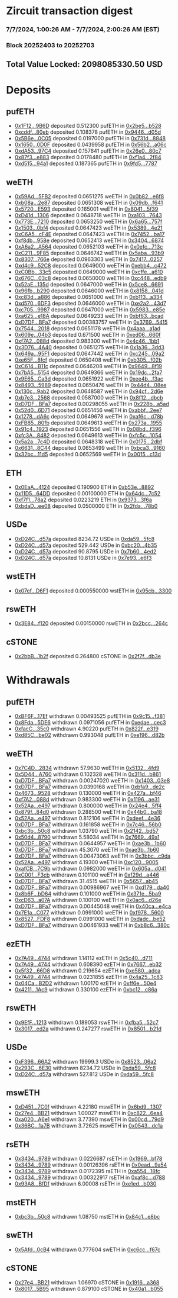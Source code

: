 # Zircuit transaction digest
### 7/7/2024, 1:00:26 AM - 7/7/2024, 2:00:26 AM (EST)
### Block 20252403 to 20252703

## Total Value Locked: 2098085330.50 USD

# Deposits
## pufETH
- [0x1F12...9B6D](https://etherscan.io/address/0x1F1270D91b9a3847D25464EF51Fd86D17E129B6D) deposited 0.512300 pufETH in [0x2be5...b528](https://etherscan.io/tx/0x1F1270D91b9a3847D25464EF51Fd86D17E129B6D)
- [0xcddf...80eb](https://etherscan.io/address/0xcddf93369230aFCFaD12495d306316a9f8a780eb) deposited 0.108378 pufETH in [0x9446...d05d](https://etherscan.io/tx/0xcddf93369230aFCFaD12495d306316a9f8a780eb)
- [0x5B6e...0C05](https://etherscan.io/address/0x5B6e11bc8c5084F499B8434a2e521A956EF30C05) deposited 0.0197000 pufETH in [0x731d...8848](https://etherscan.io/tx/0x5B6e11bc8c5084F499B8434a2e521A956EF30C05)
- [0x1650...0D0F](https://etherscan.io/address/0x16504b3a9390C57BFa8Cc7Fe55f0C8Cc33200D0F) deposited 0.0439958 pufETH in [0x56b2...a06c](https://etherscan.io/tx/0x16504b3a9390C57BFa8Cc7Fe55f0C8Cc33200D0F)
- [0xdA53...97C4](https://etherscan.io/address/0xdA533dE623a10743Db931aC71452aC9A5C1e97C4) deposited 0.157641 pufETH in [0x26e0...80c7](https://etherscan.io/tx/0xdA533dE623a10743Db931aC71452aC9A5C1e97C4)
- [0x87f3...e883](https://etherscan.io/address/0x87f3ad76aE815F9440c86317a2bC37F11e1Be883) deposited 0.0178480 pufETH in [0xf1a4...2f84](https://etherscan.io/tx/0x87f3ad76aE815F9440c86317a2bC37F11e1Be883)
- [0xd515...94a1](https://etherscan.io/address/0xd5157554B2f3f0103b100a228ACA57AE891794a1) deposited 0.187365 pufETH in [0x9fd5...7787](https://etherscan.io/tx/0xd5157554B2f3f0103b100a228ACA57AE891794a1)
## weETH
- [0x59Ad...5FB2](https://etherscan.io/address/0x59Ad3263F26Eb2AC4f1495D7848564622Cd55FB2) deposited 0.0651275 weETH in [0x0b82...e6f8](https://etherscan.io/tx/0x59Ad3263F26Eb2AC4f1495D7848564622Cd55FB2)
- [0xb08a...2e87](https://etherscan.io/address/0xb08aBcD5EFc74d636fD6D5AE6bB54e0A70082e87) deposited 0.0651308 weETH in [0x09db...f641](https://etherscan.io/tx/0xb08aBcD5EFc74d636fD6D5AE6bB54e0A70082e87)
- [0x5720...E593](https://etherscan.io/address/0x572005136eb6314aEA199f25D5859776139eE593) deposited 0.165001 weETH in [0x8041...5f39](https://etherscan.io/tx/0x572005136eb6314aEA199f25D5859776139eE593)
- [0xD41d...1306](https://etherscan.io/address/0xD41dbc0fD91f5b4B6492ffa45190cf75e7961306) deposited 0.0648718 weETH in [0xa103...7643](https://etherscan.io/tx/0xD41dbc0fD91f5b4B6492ffa45190cf75e7961306)
- [0x773E...7210](https://etherscan.io/address/0x773E57e2f5E7f38a6B6649bD86bE53d0c1D37210) deposited 0.0653250 weETH in [0x6a65...757f](https://etherscan.io/tx/0x773E57e2f5E7f38a6B6649bD86bE53d0c1D37210)
- [0x1503...0bf4](https://etherscan.io/address/0x15031b5c58074CAAa23584257171a81b7eC40bf4) deposited 0.0647423 weETH in [0x5389...4e21](https://etherscan.io/tx/0x15031b5c58074CAAa23584257171a81b7eC40bf4)
- [0xC6A5...cF4E](https://etherscan.io/address/0xC6A59b49Bb87AEA04b23736C95aFD22F7689cF4E) deposited 0.0647423 weETH in [0x7452...ba17](https://etherscan.io/tx/0xC6A59b49Bb87AEA04b23736C95aFD22F7689cF4E)
- [0xf8db...958e](https://etherscan.io/address/0xf8db2f58CAc545811b0881eeB9fCceBD068D958e) deposited 0.0652413 weETH in [0x3404...6874](https://etherscan.io/tx/0xf8db2f58CAc545811b0881eeB9fCceBD068D958e)
- [0xA6a2...A564](https://etherscan.io/address/0xA6a2febd67aF955A60645DB2da60912d63efA564) deposited 0.0652103 weETH in [0x0efc...713c](https://etherscan.io/tx/0xA6a2febd67aF955A60645DB2da60912d63efA564)
- [0xC211...9F85](https://etherscan.io/address/0xC21158F1021844b7E766CC477Ae1244374d39F85) deposited 0.0646742 weETH in [0x5aba...93b9](https://etherscan.io/tx/0xC21158F1021844b7E766CC477Ae1244374d39F85)
- [0x8307...766e](https://etherscan.io/address/0x8307D2F3D6b7493e1b37A0320aDa47CAb44C766e) deposited 0.0963303 weETH in [0x7417...0257](https://etherscan.io/tx/0x8307D2F3D6b7493e1b37A0320aDa47CAb44C766e)
- [0xd4c9...52C8](https://etherscan.io/address/0xd4c9AF9aa2B04CCcdf1b86fe0c6042eE347d52C8) deposited 0.0649000 weETH in [0xebb4...c472](https://etherscan.io/tx/0xd4c9AF9aa2B04CCcdf1b86fe0c6042eE347d52C8)
- [0xC0Bb...33c5](https://etherscan.io/address/0xC0Bb9F76fED5e7a137F48Efa7D117623C8AC33c5) deposited 0.0649000 weETH in [0xcffe...a610](https://etherscan.io/tx/0xC0Bb9F76fED5e7a137F48Efa7D117623C8AC33c5)
- [0x676C...03c8](https://etherscan.io/address/0x676C0CEC24f2cBC3d6d23e5530cFabe1e9B403c8) deposited 0.0650000 weETH in [0xc448...edb9](https://etherscan.io/tx/0x676C0CEC24f2cBC3d6d23e5530cFabe1e9B403c8)
- [0x52aE...135d](https://etherscan.io/address/0x52aE6E5605c428CC15389C1c7B03dfA8994f135d) deposited 0.0647000 weETH in [0x5ce8...6691](https://etherscan.io/tx/0x52aE6E5605c428CC15389C1c7B03dfA8994f135d)
- [0x96fb...b290](https://etherscan.io/address/0x96fbFe6B08F7D191C70f13A4A643a914bd4db290) deposited 0.0646000 weETH in [0x8158...041d](https://etherscan.io/tx/0x96fbFe6B08F7D191C70f13A4A643a914bd4db290)
- [0xc83d...a886](https://etherscan.io/address/0xc83d4369Bd0E576F4589D40652FeEfA4316da886) deposited 0.0651000 weETH in [0xb113...a334](https://etherscan.io/tx/0xc83d4369Bd0E576F4589D40652FeEfA4316da886)
- [0xd570...6DF3](https://etherscan.io/address/0xd5709cf0c352FfCF294e0221dc73545a74AA6DF3) deposited 0.0646000 weETH in [0xe2a2...43d7](https://etherscan.io/tx/0xd5709cf0c352FfCF294e0221dc73545a74AA6DF3)
- [0xc705...9987](https://etherscan.io/address/0xc705de4B42eC7aCdE2E9047a8204409623559987) deposited 0.0647000 weETH in [0x5983...e85e](https://etherscan.io/tx/0xc705de4B42eC7aCdE2E9047a8204409623559987)
- [0xa625...e18A](https://etherscan.io/address/0xa6259216d05deE95111e6D047e6E3c134646e18A) deposited 0.0649233 weETH in [0xbf63...bcad](https://etherscan.io/tx/0xa6259216d05deE95111e6D047e6E3c134646e18A)
- [0xD7DF...BFa7](https://etherscan.io/address/0xD7DF7E085214743530afF339aFC420c7c720BFa7) deposited 0.00383757 weETH in [0x3769...5415](https://etherscan.io/tx/0xD7DF7E085214743530afF339aFC420c7c720BFa7)
- [0x7544...2018](https://etherscan.io/address/0x75447a33E7208a66e7CD36547B0F3F5EA5682018) deposited 0.0651178 weETH in [0x4aaa...a1ad](https://etherscan.io/tx/0x75447a33E7208a66e7CD36547B0F3F5EA5682018)
- [0x609e...04b3](https://etherscan.io/address/0x609e1De29d5e543A6eba15B73d9ED335E90004b3) deposited 0.671500 weETH in [0xed06...660f](https://etherscan.io/tx/0x609e1De29d5e543A6eba15B73d9ED335E90004b3)
- [0xf7A2...088d](https://etherscan.io/address/0xf7A242649D973ccB549269AFd23286d57BA7088d) deposited 0.983300 weETH in [0x4c46...1bb1](https://etherscan.io/tx/0xf7A242649D973ccB549269AFd23286d57BA7088d)
- [0x3D76...4A40](https://etherscan.io/address/0x3D76464E06ae7CfE935e168c1bF0AE068D864A40) deposited 0.0651275 weETH in [0x1a36...3dd3](https://etherscan.io/tx/0x3D76464E06ae7CfE935e168c1bF0AE068D864A40)
- [0x649a...95F1](https://etherscan.io/address/0x649a4112E76A32Fe5Be984c3Fc2cAa6cea6095F1) deposited 0.0647442 weETH in [0xc245...09a2](https://etherscan.io/tx/0x649a4112E76A32Fe5Be984c3Fc2cAa6cea6095F1)
- [0xe65F...8fcf](https://etherscan.io/address/0xe65FB4a8220fbF435fD8AC8FD82CBE812b748fcf) deposited 0.0650408 weETH in [0xb305...f02b](https://etherscan.io/tx/0xe65FB4a8220fbF435fD8AC8FD82CBE812b748fcf)
- [0xC614...B11c](https://etherscan.io/address/0xC614373790a66d73e4BE90ae0adD03b31f56B11c) deposited 0.0646208 weETH in [0x9649...8f19](https://etherscan.io/tx/0xC614373790a66d73e4BE90ae0adD03b31f56B11c)
- [0x7bA5...5154](https://etherscan.io/address/0x7bA5B19E28bbbF41784475B4C20BaaB9DdFd5154) deposited 0.0649366 weETH in [0x19dc...2fa7](https://etherscan.io/tx/0x7bA5B19E28bbbF41784475B4C20BaaB9DdFd5154)
- [0x9E65...Ca3d](https://etherscan.io/address/0x9E65ff9eb5D763593697683c2D127CBC6EC3Ca3d) deposited 0.0651922 weETH in [0xee4b...f3ac](https://etherscan.io/tx/0x9E65ff9eb5D763593697683c2D127CBC6EC3Ca3d)
- [0x8493...5989](https://etherscan.io/address/0x84939b83b87577fD7588b25cA27DC85e429e5989) deposited 0.0650476 weETH in [0x44d4...08ee](https://etherscan.io/tx/0x84939b83b87577fD7588b25cA27DC85e429e5989)
- [0x130c...9ab2](https://etherscan.io/address/0x130cC205B98879A5cf919804Ed1635375a929ab2) deposited 0.0648587 weETH in [0x94cf...2d6e](https://etherscan.io/tx/0x130cC205B98879A5cf919804Ed1635375a929ab2)
- [0xb7e3...2568](https://etherscan.io/address/0xb7e392648014e16D61D308Bd6C55f5ef0D982568) deposited 0.0587000 weETH in [0x8f12...dbcb](https://etherscan.io/tx/0xb7e392648014e16D61D308Bd6C55f5ef0D982568)
- [0xD7DF...BFa7](https://etherscan.io/address/0xD7DF7E085214743530afF339aFC420c7c720BFa7) deposited 0.00298055 weETH in [0x228b...a5ad](https://etherscan.io/tx/0xD7DF7E085214743530afF339aFC420c7c720BFa7)
- [0x52d0...6D71](https://etherscan.io/address/0x52d01292F2915Ab71C17701b4d03A96cA05D6D71) deposited 0.0651456 weETH in [0xabbf...2ee7](https://etherscan.io/tx/0x52d01292F2915Ab71C17701b4d03A96cA05D6D71)
- [0x1278...dA6c](https://etherscan.io/address/0x1278BeA511e85498ce82e5d76cbe8fbACf82dA6c) deposited 0.0649678 weETH in [0xaf6c...d78b](https://etherscan.io/tx/0x1278BeA511e85498ce82e5d76cbe8fbACf82dA6c)
- [0xFB85...80fb](https://etherscan.io/address/0xFB857e2AC471334AE90265787720E600407180fb) deposited 0.0649613 weETH in [0x273a...1955](https://etherscan.io/tx/0xFB857e2AC471334AE90265787720E600407180fb)
- [0x91c4...1923](https://etherscan.io/address/0x91c42f9E6BFD4f7A6c0cda68076aBdDc86691923) deposited 0.0651556 weETH in [0x08bd...f396](https://etherscan.io/tx/0x91c42f9E6BFD4f7A6c0cda68076aBdDc86691923)
- [0xfc3A...8482](https://etherscan.io/address/0xfc3Ace9C30a28FAAaA0A81e08ba35E4246058482) deposited 0.0649613 weETH in [0xfc5c...1054](https://etherscan.io/tx/0xfc3Ace9C30a28FAAaA0A81e08ba35E4246058482)
- [0x5a2a...7c4D](https://etherscan.io/address/0x5a2a753EC3014cFee7197a3cfc2226c9135B7c4D) deposited 0.0648318 weETH in [0x0175...2dbf](https://etherscan.io/tx/0x5a2a753EC3014cFee7197a3cfc2226c9135B7c4D)
- [0x6631...8C44](https://etherscan.io/address/0x663142259361484E3c6080bFEEd22Dc4536d8C44) deposited 0.0653499 weETH in [0xbca3...9160](https://etherscan.io/tx/0x663142259361484E3c6080bFEEd22Dc4536d8C44)
- [0x32bc...11d5](https://etherscan.io/address/0x32bcAbA9e139d287c0A64c70b726e734a61711d5) deposited 0.0652569 weETH in [0x0015...c13d](https://etherscan.io/tx/0x32bcAbA9e139d287c0A64c70b726e734a61711d5)
## ETH
- [0x0EaA...4124](https://etherscan.io/address/0x0EaAd9C902bAd4b90876590f145cacda75424124) deposited 0.190900 ETH in [0xb53e...8892](https://etherscan.io/tx/0x0EaAd9C902bAd4b90876590f145cacda75424124)
- [0x11D5...64DD](https://etherscan.io/address/0x11D5dd3c279ffA59EA2087AE9E9aC230CA5d64DD) deposited 0.00100000 ETH in [0x64dc...7c52](https://etherscan.io/tx/0x11D5dd3c279ffA59EA2087AE9E9aC230CA5d64DD)
- [0xf7f1...78a2](https://etherscan.io/address/0xf7f1aE6e7634237C02a2d32b7dE3F653177578a2) deposited 0.0223219 ETH in [0x9373...3f6a](https://etherscan.io/tx/0xf7f1aE6e7634237C02a2d32b7dE3F653177578a2)
- [0xbdaD...ee08](https://etherscan.io/address/0xbdaD5D2d23c0d5D6B17E402a79658f787328ee08) deposited 0.0500000 ETH in [0x2fda...78b0](https://etherscan.io/tx/0xbdaD5D2d23c0d5D6B17E402a79658f787328ee08)
## USDe
- [0xD24C...d57a](https://etherscan.io/address/0xD24Cfe2d0fa81369ca6291c28ac5426e16B6d57a) deposited 8234.72 USDe in [0xda59...5fc8](https://etherscan.io/tx/0xD24Cfe2d0fa81369ca6291c28ac5426e16B6d57a)
- [0xD24C...d57a](https://etherscan.io/address/0xD24Cfe2d0fa81369ca6291c28ac5426e16B6d57a) deposited 529.442 USDe in [0xbc20...4b35](https://etherscan.io/tx/0xD24Cfe2d0fa81369ca6291c28ac5426e16B6d57a)
- [0xD24C...d57a](https://etherscan.io/address/0xD24Cfe2d0fa81369ca6291c28ac5426e16B6d57a) deposited 90.8795 USDe in [0x7b60...4ed2](https://etherscan.io/tx/0xD24Cfe2d0fa81369ca6291c28ac5426e16B6d57a)
- [0xD24C...d57a](https://etherscan.io/address/0xD24Cfe2d0fa81369ca6291c28ac5426e16B6d57a) deposited 10.8131 USDe in [0x7e93...e6f3](https://etherscan.io/tx/0xD24Cfe2d0fa81369ca6291c28ac5426e16B6d57a)
## wstETH
- [0x07ef...D6F1](https://etherscan.io/address/0x07efd829390Ccf099B0AB206B4E349b48cFCD6F1) deposited 0.000550000 wstETH in [0x95cb...3300](https://etherscan.io/tx/0x07efd829390Ccf099B0AB206B4E349b48cFCD6F1)
## rswETH
- [0x3E84...f120](https://etherscan.io/address/0x3E84d543F04b4A924AAB9cbDD035C101c6C7f120) deposited 0.00150000 rswETH in [0x2bcc...264c](https://etherscan.io/tx/0x3E84d543F04b4A924AAB9cbDD035C101c6C7f120)
## cSTONE
- [0x2bbB...1b2f](https://etherscan.io/address/0x2bbB1aC9A6f2cd51A066ddeD1d0554Db7FD51b2f) deposited 0.264800 cSTONE in [0x2f7f...db3e](https://etherscan.io/tx/0x2bbB1aC9A6f2cd51A066ddeD1d0554Db7FD51b2f)
# Withdrawals
## pufETH
- [0xBF6F...17Ef](https://etherscan.io/address/0xBF6F1709F71F9CcD202025DbD78cfbB6d4cd17Ef) withdrawn 0.00493525 pufETH in [0x9c15...f381](https://etherscan.io/tx/0xBF6F1709F71F9CcD202025DbD78cfbB6d4cd17Ef)
- [0x8Fda...5DE6](https://etherscan.io/address/0x8Fda922f24123BA83e04694FF6482F27E5225DE6) withdrawn 0.0971056 pufETH in [0xedae...cec3](https://etherscan.io/tx/0x8Fda922f24123BA83e04694FF6482F27E5225DE6)
- [0xfacC...35c0](https://etherscan.io/address/0xfacCd95A840993aE5645F8200eAa591d851535c0) withdrawn 4.90220 pufETH in [0x822f...e319](https://etherscan.io/tx/0xfacCd95A840993aE5645F8200eAa591d851535c0)
- [0xd85C...be02](https://etherscan.io/address/0xd85C7c52AccA3A8bc0A678257a69F5A55Cd5be02) withdrawn 0.993048 pufETH in [0xe196...d82b](https://etherscan.io/tx/0xd85C7c52AccA3A8bc0A678257a69F5A55Cd5be02)
## weETH
- [0x7C4D...2834](https://etherscan.io/address/0x7C4D26386f257BeBE0439e8499b4759C0B7D2834) withdrawn 57.9630 weETH in [0x5132...4fd9](https://etherscan.io/tx/0x7C4D26386f257BeBE0439e8499b4759C0B7D2834)
- [0x5D44...A760](https://etherscan.io/address/0x5D4420C608B690184E2e6088A4a47dFdED0FA760) withdrawn 0.102328 weETH in [0x311d...b861](https://etherscan.io/tx/0x5D4420C608B690184E2e6088A4a47dFdED0FA760)
- [0xD7DF...BFa7](https://etherscan.io/address/0xD7DF7E085214743530afF339aFC420c7c720BFa7) withdrawn 0.00247020 weETH in [0x1403...03e8](https://etherscan.io/tx/0xD7DF7E085214743530afF339aFC420c7c720BFa7)
- [0xD7DF...BFa7](https://etherscan.io/address/0xD7DF7E085214743530afF339aFC420c7c720BFa7) withdrawn 0.0390168 weETH in [0xbfa9...de2c](https://etherscan.io/tx/0xD7DF7E085214743530afF339aFC420c7c720BFa7)
- [0x4673...9528](https://etherscan.io/address/0x4673c0f9321c00EdD092917764bC040Fc16b9528) withdrawn 0.130000 weETH in [0x427a...bf46](https://etherscan.io/tx/0x4673c0f9321c00EdD092917764bC040Fc16b9528)
- [0xf7A2...088d](https://etherscan.io/address/0xf7A242649D973ccB549269AFd23286d57BA7088d) withdrawn 0.983300 weETH in [0x1196...ae31](https://etherscan.io/tx/0xf7A242649D973ccB549269AFd23286d57BA7088d)
- [0x52Aa...e497](https://etherscan.io/address/0x52Aa899454998Be5b000Ad077a46Bbe360F4e497) withdrawn 0.800000 weETH in [0x24e4...5ff4](https://etherscan.io/tx/0x52Aa899454998Be5b000Ad077a46Bbe360F4e497)
- [0x879f...84d0](https://etherscan.io/address/0x879f3345EEc3A1ba9aB7187FAdc294A4F84884d0) withdrawn 0.288500 weETH in [0x44b0...ba18](https://etherscan.io/tx/0x879f3345EEc3A1ba9aB7187FAdc294A4F84884d0)
- [0x52Aa...e497](https://etherscan.io/address/0x52Aa899454998Be5b000Ad077a46Bbe360F4e497) withdrawn 0.812106 weETH in [0xdeef...4e36](https://etherscan.io/tx/0x52Aa899454998Be5b000Ad077a46Bbe360F4e497)
- [0xD7DF...BFa7](https://etherscan.io/address/0xD7DF7E085214743530afF339aFC420c7c720BFa7) withdrawn 0.161858 weETH in [0x7c46...56b0](https://etherscan.io/tx/0xD7DF7E085214743530afF339aFC420c7c720BFa7)
- [0xbc3b...50c8](https://etherscan.io/address/0xbc3ba7c0743824800334a0AbE84a7192772750c8) withdrawn 1.03790 weETH in [0x2142...bd57](https://etherscan.io/tx/0xbc3ba7c0743824800334a0AbE84a7192772750c8)
- [0x50d4...8790](https://etherscan.io/address/0x50d407A2246380251572875dF9ACde818f448790) withdrawn 5.58034 weETH in [0x7669...49a1](https://etherscan.io/tx/0x50d407A2246380251572875dF9ACde818f448790)
- [0xD7DF...BFa7](https://etherscan.io/address/0xD7DF7E085214743530afF339aFC420c7c720BFa7) withdrawn 0.0644957 weETH in [0xae3b...1b60](https://etherscan.io/tx/0xD7DF7E085214743530afF339aFC420c7c720BFa7)
- [0xD7DF...BFa7](https://etherscan.io/address/0xD7DF7E085214743530afF339aFC420c7c720BFa7) withdrawn 45.3070 weETH in [0xae3b...1b60](https://etherscan.io/tx/0xD7DF7E085214743530afF339aFC420c7c720BFa7)
- [0xD7DF...BFa7](https://etherscan.io/address/0xD7DF7E085214743530afF339aFC420c7c720BFa7) withdrawn 0.00473063 weETH in [0x3bbc...c9da](https://etherscan.io/tx/0xD7DF7E085214743530afF339aFC420c7c720BFa7)
- [0x52Aa...e497](https://etherscan.io/address/0x52Aa899454998Be5b000Ad077a46Bbe360F4e497) withdrawn 4.19300 weETH in [0xc120...9005](https://etherscan.io/tx/0x52Aa899454998Be5b000Ad077a46Bbe360F4e497)
- [0xafCB...7C9b](https://etherscan.io/address/0xafCB9E13551A2D47BA7ABE27096e014d76FE7C9b) withdrawn 0.0982000 weETH in [0x605a...d041](https://etherscan.io/tx/0xafCB9E13551A2D47BA7ABE27096e014d76FE7C9b)
- [0xC00f...F3cb](https://etherscan.io/address/0xC00fAaed03A511723E9a1C1b5D5A1F6B6E30F3cb) withdrawn 0.101100 weETH in [0xf29d...a446](https://etherscan.io/tx/0xC00fAaed03A511723E9a1C1b5D5A1F6B6E30F3cb)
- [0xD7DF...BFa7](https://etherscan.io/address/0xD7DF7E085214743530afF339aFC420c7c720BFa7) withdrawn 31.4515 weETH in [0x5657...ab45](https://etherscan.io/tx/0xD7DF7E085214743530afF339aFC420c7c720BFa7)
- [0xD7DF...BFa7](https://etherscan.io/address/0xD7DF7E085214743530afF339aFC420c7c720BFa7) withdrawn 0.00986967 weETH in [0xd179...da40](https://etherscan.io/tx/0xD7DF7E085214743530afF339aFC420c7c720BFa7)
- [0x8b6F...bD64](https://etherscan.io/address/0x8b6F0CA16c1D2ab8b9718dc8ec324fFB890BbD64) withdrawn 0.101000 weETH in [0x371e...5ba9](https://etherscan.io/tx/0x8b6F0CA16c1D2ab8b9718dc8ec324fFB890BbD64)
- [0xcD63...a07A](https://etherscan.io/address/0xcD637c2ab2C0e705AB0917CF097e698526d1a07A) withdrawn 0.100100 weETH in [0x0ac6...d26e](https://etherscan.io/tx/0xcD637c2ab2C0e705AB0917CF097e698526d1a07A)
- [0xD7DF...BFa7](https://etherscan.io/address/0xD7DF7E085214743530afF339aFC420c7c720BFa7) withdrawn 0.00445048 weETH in [0x40ca...e4ca](https://etherscan.io/tx/0xD7DF7E085214743530afF339aFC420c7c720BFa7)
- [0x7E1a...C077](https://etherscan.io/address/0x7E1aD92307d1BE7fcb8e6Be5C2c1eD836E38C077) withdrawn 0.0991000 weETH in [0xf978...5600](https://etherscan.io/tx/0x7E1aD92307d1BE7fcb8e6Be5C2c1eD836E38C077)
- [0x8527...FDF8](https://etherscan.io/address/0x852798D7d227c5041697Cdd9FF4f49e84e56FDF8) withdrawn 0.0991000 weETH in [0xdadc...be52](https://etherscan.io/tx/0x852798D7d227c5041697Cdd9FF4f49e84e56FDF8)
- [0xD7DF...BFa7](https://etherscan.io/address/0xD7DF7E085214743530afF339aFC420c7c720BFa7) withdrawn 0.00461933 weETH in [0xb8c6...380c](https://etherscan.io/tx/0xD7DF7E085214743530afF339aFC420c7c720BFa7)
## ezETH
- [0x7A49...4744](https://etherscan.io/address/0x7A493Be5c2ce014cD049Bf178a1ac0Db1B434744) withdrawn 1.14112 ezETH in [0x5c40...d711](https://etherscan.io/tx/0x7A493Be5c2ce014cD049Bf178a1ac0Db1B434744)
- [0x7A49...4744](https://etherscan.io/address/0x7A493Be5c2ce014cD049Bf178a1ac0Db1B434744) withdrawn 0.608390 ezETH in [0x7667...eb32](https://etherscan.io/tx/0x7A493Be5c2ce014cD049Bf178a1ac0Db1B434744)
- [0x5f32...66D8](https://etherscan.io/address/0x5f327006a670031c87E8E86AE1Dd6585eb6466D8) withdrawn 0.219654 ezETH in [0xe580...adca](https://etherscan.io/tx/0x5f327006a670031c87E8E86AE1Dd6585eb6466D8)
- [0x7A49...4744](https://etherscan.io/address/0x7A493Be5c2ce014cD049Bf178a1ac0Db1B434744) withdrawn 0.0231855 ezETH in [0x4a25...1c83](https://etherscan.io/tx/0x7A493Be5c2ce014cD049Bf178a1ac0Db1B434744)
- [0x04Ca...B2D2](https://etherscan.io/address/0x04Ca76Cd80705829aC6d21D5Af780B6fED6aB2D2) withdrawn 1.00170 ezETH in [0xff6e...50e4](https://etherscan.io/tx/0x04Ca76Cd80705829aC6d21D5Af780B6fED6aB2D2)
- [0x4211...1Ac9](https://etherscan.io/address/0x42114e98e4163E547F221Dd8BD02c8372E141Ac9) withdrawn 0.330100 ezETH in [0xbc12...c86a](https://etherscan.io/tx/0x42114e98e4163E547F221Dd8BD02c8372E141Ac9)
## rswETH
- [0x9EfF...1213](https://etherscan.io/address/0x9EfF5B715d0E2C0ecDacB029C742dD516A751213) withdrawn 0.189053 rswETH in [0xfba5...52c7](https://etherscan.io/tx/0x9EfF5B715d0E2C0ecDacB029C742dD516A751213)
- [0x3017...ed2a](https://etherscan.io/address/0x30171bCeA3DB104E70dA4Ff1eCEF0776021aed2a) withdrawn 0.247277 rswETH in [0x8501...b21d](https://etherscan.io/tx/0x30171bCeA3DB104E70dA4Ff1eCEF0776021aed2a)
## USDe
- [0xF396...66A2](https://etherscan.io/address/0xF396126d4ce9e8b8f8c70b5173b46834AEeF66A2) withdrawn 19999.3 USDe in [0x8523...06a2](https://etherscan.io/tx/0xF396126d4ce9e8b8f8c70b5173b46834AEeF66A2)
- [0x293C...6E30](https://etherscan.io/address/0x293C6937D8D82e05B01335F7B33FBA0c8e256E30) withdrawn 8234.72 USDe in [0xda59...5fc8](https://etherscan.io/tx/0x293C6937D8D82e05B01335F7B33FBA0c8e256E30)
- [0xD24C...d57a](https://etherscan.io/address/0xD24Cfe2d0fa81369ca6291c28ac5426e16B6d57a) withdrawn 527.812 USDe in [0xda59...5fc8](https://etherscan.io/tx/0xD24Cfe2d0fa81369ca6291c28ac5426e16B6d57a)
## mswETH
- [0xD451...7C0f](https://etherscan.io/address/0xD45178E950CEBF1e478d337758BC439dCD947C0f) withdrawn 4.22180 mswETH in [0x6bd9...1307](https://etherscan.io/tx/0xD45178E950CEBF1e478d337758BC439dCD947C0f)
- [0x27e4...BB21](https://etherscan.io/address/0x27e4429348e97C4847bfad49A49aDcD7909cBB21) withdrawn 1.00027 mswETH in [0xc822...6ea4](https://etherscan.io/tx/0x27e4429348e97C4847bfad49A49aDcD7909cBB21)
- [0xa020...A6e1](https://etherscan.io/address/0xa0201b680BB3b0571e47CD9B611B68859483A6e1) withdrawn 3.77390 mswETH in [0x00cd...79d9](https://etherscan.io/tx/0xa0201b680BB3b0571e47CD9B611B68859483A6e1)
- [0x36BC...1a7B](https://etherscan.io/address/0x36BC71fb5ba8f04e86AabEDE4Fd87241002b1a7B) withdrawn 3.72625 mswETH in [0x0543...dc1a](https://etherscan.io/tx/0x36BC71fb5ba8f04e86AabEDE4Fd87241002b1a7B)
## rsETH
- [0x3434...9789](https://etherscan.io/address/0x34349c5569e7B846c3558961552D2202760A9789) withdrawn 0.0226687 rsETH in [0x1969...bf78](https://etherscan.io/tx/0x34349c5569e7B846c3558961552D2202760A9789)
- [0x3434...9789](https://etherscan.io/address/0x34349c5569e7B846c3558961552D2202760A9789) withdrawn 0.00126396 rsETH in [0x0ead...9a54](https://etherscan.io/tx/0x34349c5569e7B846c3558961552D2202760A9789)
- [0x3434...9789](https://etherscan.io/address/0x34349c5569e7B846c3558961552D2202760A9789) withdrawn 0.0172395 rsETH in [0xa554...18fc](https://etherscan.io/tx/0x34349c5569e7B846c3558961552D2202760A9789)
- [0x3434...9789](https://etherscan.io/address/0x34349c5569e7B846c3558961552D2202760A9789) withdrawn 0.00322917 rsETH in [0xaf8c...d788](https://etherscan.io/tx/0x34349c5569e7B846c3558961552D2202760A9789)
- [0x93A8...BfDf](https://etherscan.io/address/0x93A8fFbF0a70521757B80Fd663B83F3B4eDABfDf) withdrawn 6.00008 rsETH in [0xe1ed...b030](https://etherscan.io/tx/0x93A8fFbF0a70521757B80Fd663B83F3B4eDABfDf)
## mstETH
- [0xbc3b...50c8](https://etherscan.io/address/0xbc3ba7c0743824800334a0AbE84a7192772750c8) withdrawn 1.08750 mstETH in [0x84c1...e8bc](https://etherscan.io/tx/0xbc3ba7c0743824800334a0AbE84a7192772750c8)
## swETH
- [0x5Afd...0cB4](https://etherscan.io/address/0x5AfdD71EC312eDa36663f72032f269BD9C950cB4) withdrawn 0.777604 swETH in [0xc6cc...f67c](https://etherscan.io/tx/0x5AfdD71EC312eDa36663f72032f269BD9C950cB4)
## cSTONE
- [0x27e4...BB21](https://etherscan.io/address/0x27e4429348e97C4847bfad49A49aDcD7909cBB21) withdrawn 1.06970 cSTONE in [0x1916...a368](https://etherscan.io/tx/0x27e4429348e97C4847bfad49A49aDcD7909cBB21)
- [0x8017...5B95](https://etherscan.io/address/0x8017Ba543AEe7f3F258bba3b79eF08cF3E875B95) withdrawn 0.879100 cSTONE in [0x40a1...b055](https://etherscan.io/tx/0x8017Ba543AEe7f3F258bba3b79eF08cF3E875B95)
